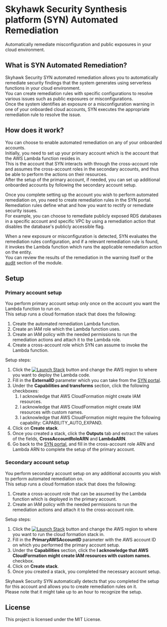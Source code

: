 
# Skyhawk Security Synthesis platform (SYN) Automated Remediation
Automatically remediate misconfiguration and public exposures in your cloud environment.

##  What is SYN Automated Remediation?
Skyhawk Security SYN automated remediation allows you to automatically remediate security findings that the system generates using serverless functions in your cloud environment.  
You can create remediation rules with specific configurations to resolve various issues such as public exposures or misconfigurations.  
Once the system identifies an exposure or a misconfiguration warning in one of your onboarded cloud accounts, SYN executes the appropriate remediation rule to resolve the issue.

## How does it work?
You can choose to enable automated remediation on any of your onboarded accounts.  
Initially, you need to set up your primary account which is the account that the AWS Lambda function resides in.  
This is the account that SYN interacts with through the cross-account role and  assumes the cross-account roles in the secondary accounts, and thus be able to perform the actions on their resources.  
After the setup of the primary account, if needed, you can set up additional onboarded accounts by following the secondary account setup.

Once you complete setting up the account you wish to perform automated remediation on, you need to create remediation rules in the SYN portal.  
Remediation rules define what and how you want to rectify or remediate security issues.  
For example, you can choose to remediate publicly exposed RDS databases in a specific account and specific VPC by using a remediation action that disables the database's publicly accessible flag.

When a new exposure or misconfiguration is detected, SYN evaluates the remediation rules configuration, and if a relevant remediation rule is found, it invokes the Lambda function which runs the applicable remediation action on the entity.  
You can review the results of the remediation in the warning itself or the [audit](https://app.skyhawk.security/#/data-center/remediation/manage/audit "audit") section of the module.

## Setup
### Primary account setup
You perform primary account setup only once on the account you want the Lambda function to run on.  
This setup runs a cloud formation stack that does the following:
1. Create the automated remediation Lambda function.
2. Create an IAM role which the Lambda function uses.
3. Create an IAM policy with the needed permissions to run the remediation actions and attach it to the Lambda role.
4. Create a cross-account role which SYN can assume to invoke the Lambda function.

Setup steps:

1. Click the [![Launch Stack](https://cdn.rawgit.com/buildkite/cloudformation-launch-stack-button-svg/master/launch-stack.svg)](https://console.aws.amazon.com/cloudformation/home#/stacks/create/review?templateURL=https://raw.githubusercontent.com/skyhawksecurity/Automated-Remediation/main/cft-remediation-primary.yaml&stackName=SkyhawkSecuritySYNPrimaryAccountSetup) button and change the AWS region to where you want to deploy the Lambda code.
2. Fill in the **ExternalID** parameter which you can take from the [SYN portal](https://app.skyhawk.security/#/data-center/remediation/account/setup/aws-account "SYN portal").
3. Under the **Capabilities and transforms** section, click the following checkboxes:
	1. I acknowledge that AWS CloudFormation might create IAM resources.
	2. I acknowledge that AWS CloudFormation might create IAM resources with custom names.
	3. I acknowledge that AWS CloudFormation might require the following capability: CAPABILITY_AUTO_EXPAND.
4. Click on **Create stack**.
5. Once you created a stack, click the **Outputs** tab and extract the values of the fields, **CrossAccountRoleARN** and **LambdaARN**.
6. Go back to the [SYN portal](https://app.skyhawk.security/#/data-center/remediation/account/setup/create-account "SYN portal"), and fill in the cross-account role ARN and Lambda ARN to complete the setup of the primary account.

### Secondary account setup
You perform secondary account setup on any additional accounts you wish to perform automated remediation on.  
This setup runs a cloud formation stack that does the following:
1. Create a cross-account role that can be assumed by the Lambda function which is deployed in the primary account.
2. Create an IAM policy with the needed permissions to run the remediation actions and attach it to the cross-account role.

Setup steps:

1. Click the [![Launch Stack](https://cdn.rawgit.com/buildkite/cloudformation-launch-stack-button-svg/master/launch-stack.svg)](https://console.aws.amazon.com/cloudformation/home#/stacks/create/review?templateURL=https://raw.githubusercontent.com/skyhawksecurity/Automated-Remediation/main/cft-remediation-secondary.yaml&stackName=SkyhawkSecuritySYNSecondaryAccountSetup) button and change the AWS region to where you want to run the cloud formation stack in.
2. Fill in the **PrimaryAWSAccountID** parameter with the AWS account ID on which you performed the primary account setup.
3. Under the **Capabilities** section, click the **I acknowledge that AWS CloudFormation might create IAM resources with custom names.** checkbox.
4. Click on **Create stack**.
5. Once you created a stack, you completed the necessary account setup.

Skyhawk Security SYN automatically detects that you completed the setup for this account and allows you to create remediation rules on it.  
Please note that it might take up to an hour to recognize the setup.


## License
This project is licensed under the MIT License. 
